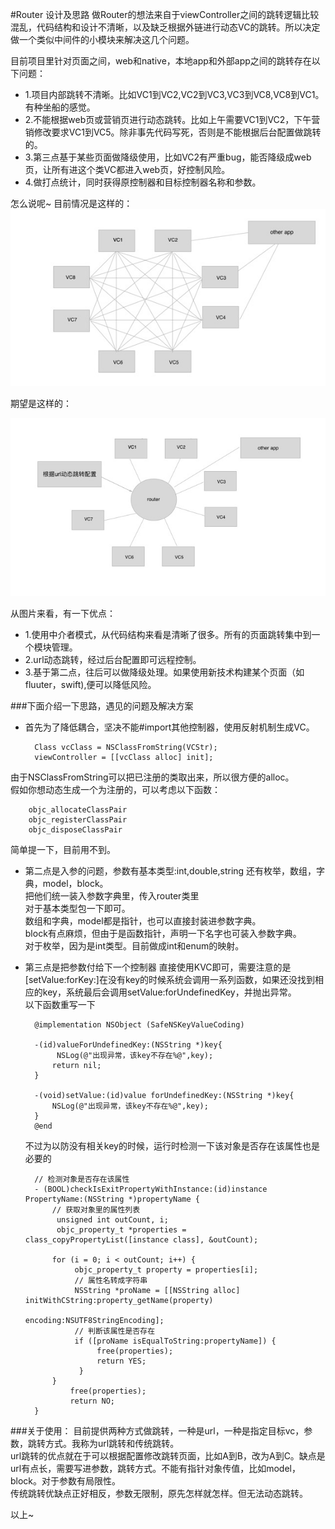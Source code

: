 #Router 设计及思路
做Router的想法来自于viewController之间的跳转逻辑比较混乱，代码结构和设计不清晰，以及缺乏根据外链进行动态VC的跳转。所以决定做一个类似中间件的小模块来解决这几个问题。  

目前项目里针对页面之间，web和native，本地app和外部app之间的跳转存在以 下问题：  

* 1.项目内部跳转不清晰。比如VC1到VC2,VC2到VC3,VC3到VC8,VC8到VC1。有种坐船的感觉。  
* 2.不能根据web页或营销页进行动态跳转。比如上午需要VC1到VC2，下午营销修改要求VC1到VC5。除非事先代码写死，否则是不能根据后台配置做跳转的。   
* 3.第三点基于某些页面做降级使用，比如VC2有严重bug，能否降级成web页，让所有进这个类VC都进入web页，好控制风险。  
* 4.做打点统计，同时获得原控制器和目标控制器名称和参数。

怎么说呢~ 目前情况是这样的：  
![router1](router1.png)  

期望是这样的：  

![router2](router2.png)  

从图片来看，有一下优点：  

 * 1.使用中介者模式，从代码结构来看是清晰了很多。所有的页面跳转集中到一个模块管理。  
 * 2.url动态跳转，经过后台配置即可远程控制。
 * 3.基于第二点，往后可以做降级处理。如果使用新技术构建某个页面（如fluuter，swift),便可以降低风险。  

###下面介绍一下思路，遇见的问题及解决方案  

* 首先为了降低耦合，坚决不能#import其他控制器，使用反射机制生成VC。  
  
		Class vcClass = NSClassFromString(VCStr);
		viewController = [[vcClass alloc] init];  
		
由于NSClassFromString可以把已注册的类取出来，所以很方便的alloc。  
假如你想动态生成一个为注册的，可以考虑以下函数： 

		objc_allocateClassPair  
		objc_registerClassPair
		objc_disposeClassPair    
		
简单提一下，目前用不到。  

* 第二点是入参的问题，参数有基本类型:int,double,string  还有枚举，数组，字典，model，block。  
  把他们统一装入参数字典里，传入router类里  
  对于基本类型包一下即可。  
  数组和字典，model都是指针，也可以直接封装进参数字典。  
  block有点麻烦，但由于是函数指针，声明一下名字也可装入参数字典。  
  对于枚举，因为是int类型。目前做成int和enum的映射。
 
* 第三点是把参数付给下一个控制器
  直接使用KVC即可，需要注意的是 [setValue:forKey:]在没有key的时候系统会调用一系列函数，如果还没找到相应的key，系统最后会调用setValue:forUndefinedKey，并抛出异常。  
   以下函数重写一下
  
    
        @implementation NSObject (SafeNSKeyValueCoding)

    	-(id)valueForUndefinedKey:(NSString *)key{
			 NSLog(@"出现异常，该key不存在%@",key);
    	    return nil;
	    }
			
		-(void)setValue:(id)value forUndefinedKey:(NSString *)key{
			NSLog(@"出现异常，该key不存在%@",key);
		}
		@end  
		
	不过为以防没有相关key的时候，运行时检测一下该对象是否存在该属性也是必要的  
	
		// 检测对象是否存在该属性
		- (BOOL)checkIsExitPropertyWithInstance:(id)instance PropertyName:(NSString *)propertyName {
		    // 获取对象里的属性列表
   			 unsigned int outCount, i;
	   		 objc_property_t *properties = class_copyPropertyList([instance class], &outCount);
    
   		 	for (i = 0; i < outCount; i++) {
            	 objc_property_t property = properties[i];
		         // 属性名转成字符串
   			     NSString *proName = [[NSString alloc] initWithCString:property_getName(property)
                                                            encoding:NSUTF8StringEncoding];
       		     // 判断该属性是否存在
     	         if ([proName isEqualToString:propertyName]) {
   			       	  free(properties);
       			   	  return YES;
	        	  }
		    }
   			 	free(properties);
   	 			return NO;
		}

###关于使用：
目前提供两种方式做跳转，一种是url，一种是指定目标vc，参数，跳转方式。我称为url跳转和传统跳转。  
url跳转的优点就在于可以根据配置修改跳转页面，比如A到B，改为A到C。缺点是url有点长，需要写进参数，跳转方式。不能有指针对象传值，比如model，block。对于参数有局限性。  
传统跳转优缺点正好相反，参数无限制，原先怎样就怎样。但无法动态跳转。  

以上~



		
		



